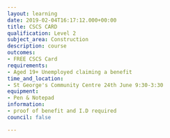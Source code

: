 ```yaml
---
layout: learning
date: 2019-02-04T16:17:12.000+00:00
title: CSCS CARD
qualification: Level 2
subject_area: Construction
description: course
outcomes:
- FREE CSCS Card
requirements:
- Aged 19+ Unemployed claiming a benefit
time_and_location:
- St George's Community Centre 24th June 9:30-3:30
equipment:
- Pen & Notepad
information:
- proof of benefit and I.D required
council: false

---
```

